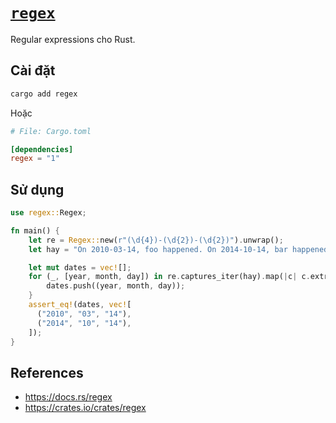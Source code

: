 # [`regex`]

Regular expressions cho Rust.

## Cài đặt

```bash
cargo add regex
```

Hoặc

```toml
# File: Cargo.toml

[dependencies]
regex = "1"
```

## Sử dụng

```rust
use regex::Regex;

fn main() {
    let re = Regex::new(r"(\d{4})-(\d{2})-(\d{2})").unwrap();
    let hay = "On 2010-03-14, foo happened. On 2014-10-14, bar happened.";

    let mut dates = vec![];
    for (_, [year, month, day]) in re.captures_iter(hay).map(|c| c.extract()) {
        dates.push((year, month, day));
    }
    assert_eq!(dates, vec![
      ("2010", "03", "14"),
      ("2014", "10", "14"),
    ]);
}
```

## References

- https://docs.rs/regex
- https://crates.io/crates/regex


[`regex`]: https://crates.io/crates/regex
